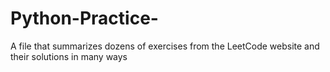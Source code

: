 # Python-Practice-
A file that summarizes dozens of exercises from the LeetCode website and their solutions in many ways
